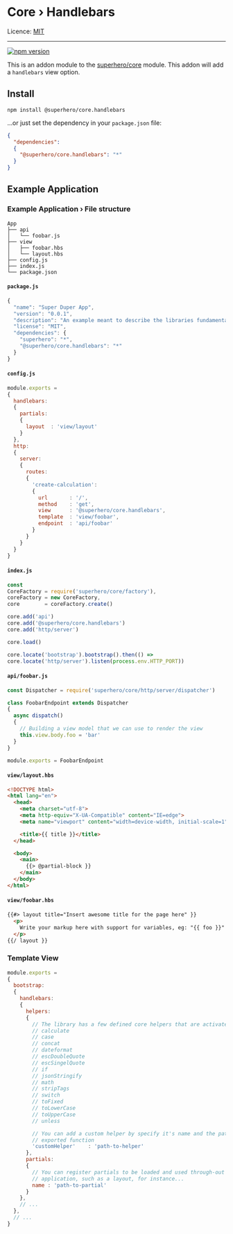 # Core › Handlebars

Licence: [MIT](https://opensource.org/licenses/MIT)

---

[![npm version](https://badge.fury.io/js/%40superhero%2Fcore.handlebars.svg)](https://badge.fury.io/js/%40superhero%2Fcore.handlebars)

This is an addon module to the [superhero/core](https://github.com/superhero/js.core) module. This addon will add a `handlebars` view option.

## Install

`npm install @superhero/core.handlebars`

...or just set the dependency in your `package.json` file:

```json
{
  "dependencies":
  {
    "@superhero/core.handlebars": "*"
  }
}
```

## Example Application

### Example Application › File structure

```
App
├── api
│   └── foobar.js
├── view
│   ├── foobar.hbs
│   └── layout.hbs
├── config.js
├── index.js
└── package.json
```

#### `package.js`

```js
{
  "name": "Super Duper App",
  "version": "0.0.1",
  "description": "An example meant to describe the libraries fundamentals",
  "license": "MIT",
  "dependencies": {
    "superhero": "*",
    "@superhero/core.handlebars": "*"
  }
}

```

#### `config.js`

```js
module.exports =
{
  handlebars:
  {
    partials:
    {
      layout  : 'view/layout'
    }
  },
  http:
  {
    server:
    {
      routes:
      {
        'create-calculation':
        {
          url       : '/',
          method    : 'get',
          view      : '@superhero/core.handlebars',
          template  : 'view/foobar',
          endpoint  : 'api/foobar'
        }
      }
    }
  }
}
```

#### `index.js`

```js
const
CoreFactory = require('superhero/core/factory'),
coreFactory = new CoreFactory,
core        = coreFactory.create()

core.add('api')
core.add('@superhero/core.handlebars')
core.add('http/server')

core.load()

core.locate('bootstrap').bootstrap().then(() =>
core.locate('http/server').listen(process.env.HTTP_PORT))
```

#### `api/foobar.js`

```js
const Dispatcher = require('superhero/core/http/server/dispatcher')

class FoobarEndpoint extends Dispatcher
{
  async dispatch()
  {
    // Building a view model that we can use to render the view
    this.view.body.foo = 'bar'
  }
}

module.exports = FoobarEndpoint
```

#### `view/layout.hbs`

```html
<!DOCTYPE html>
<html lang="en">
  <head>
    <meta charset="utf-8">
    <meta http-equiv="X-UA-Compatible" content="IE=edge">
    <meta name="viewport" content="width=device-width, initial-scale=1">

    <title>{{ title }}</title>
  </head>

  <body>
    <main>
      {{> @partial-block }}
    </main>
  </body>
</html>
```

#### `view/foobar.hbs`

```html
{{#> layout title="Insert awesome title for the page here" }}
  <p>
    Write your markup here with support for variables, eg: "{{ foo }}"
  </p>
{{/ layout }}
```

### Template View

```js
module.exports =
{
  bootstrap:
  {
    handlebars:
    {
      helpers:
      {
        // The library has a few defined core helpers that are activated by default, but can be deactivated with a falsy flag
        // calculate
        // case
        // concat
        // dateformat
        // escDoubleQuote
        // escSingelQuote
        // if
        // jsonStringify
        // math
        // stripTags
        // switch
        // toFixed
        // toLowerCase
        // toUpperCase
        // unless

        // You can add a custom helper by specify it's name and the path to the
        // exported function
        'customHelper'    : 'path-to-helper'
      },
      partials:
      {
        // You can register partials to be loaded and used through-out the
        // application, such as a layout, for instance...
        name : 'path-to-partial'
      }
    },
    // ...
  },
  // ...
}
```
